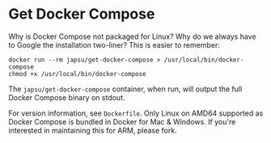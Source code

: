 # Get Docker Compose

Why is Docker Compose not packaged for Linux? Why do we always have to Google the installation two-liner? This is easier to remember:

    docker run --rm japsu/get-docker-compose > /usr/local/bin/docker-compose
    chmod +x /usr/local/bin/docker-compose

The `japsu/get-docker-compose` container, when run, will output the full Docker Compose binary on stdout.

For version information, see `Dockerfile`. Only Linux on AMD64 supported as Docker Compose is bundled in Docker for Mac & Windows. If you're interested in maintaining this for ARM, please fork.
